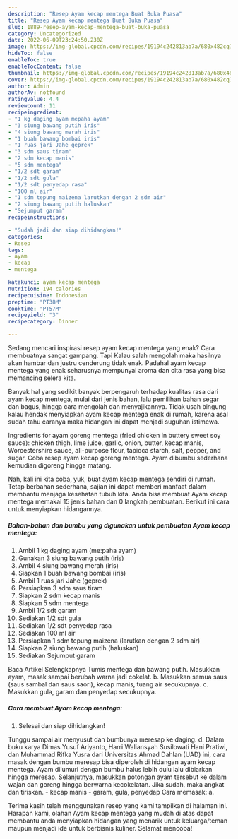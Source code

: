 ```yaml
---
description: "Resep Ayam kecap mentega Buat Buka Puasa"
title: "Resep Ayam kecap mentega Buat Buka Puasa"
slug: 1889-resep-ayam-kecap-mentega-buat-buka-puasa
category: Uncategorized
date: 2022-06-09T23:24:50.230Z
image: https://img-global.cpcdn.com/recipes/19194c242813ab7a/680x482cq70/ayam-kecap-mentega-foto-resep-utama.jpg
hideToc: false
enableToc: true
enableTocContent: false
thumbnail: https://img-global.cpcdn.com/recipes/19194c242813ab7a/680x482cq70/ayam-kecap-mentega-foto-resep-utama.jpg
cover: https://img-global.cpcdn.com/recipes/19194c242813ab7a/680x482cq70/ayam-kecap-mentega-foto-resep-utama.jpg
author: Admin
authorAv: notfound
ratingvalue: 4.4
reviewcount: 11
recipeingredient:
- "1 kg daging ayam mepaha ayam"
- "3 siung bawang putih iris"
- "4 siung bawang merah iris"
- "1 buah bawang bombai iris"
- "1 ruas jari Jahe geprek"
- "3 sdm saus tiram"
- "2 sdm kecap manis"
- "5 sdm mentega"
- "1/2 sdt garam"
- "1/2 sdt gula"
- "1/2 sdt penyedap rasa"
- "100 ml air"
- "1 sdm tepung maizena larutkan dengan 2 sdm air"
- "2 siung bawang putih haluskan"
- "Sejumput garam"
recipeinstructions:

- "Sudah jadi dan siap dihidangkan!"
categories:
- Resep
tags:
- ayam
- kecap
- mentega

katakunci: ayam kecap mentega 
nutrition: 194 calories
recipecuisine: Indonesian
preptime: "PT38M"
cooktime: "PT57M"
recipeyield: "3"
recipecategory: Dinner

---
```



Sedang mencari inspirasi resep ayam kecap mentega yang enak? Cara membuatnya sangat gampang. Tapi Kalau salah mengolah maka hasilnya akan hambar dan justru cenderung tidak enak. Padahal ayam kecap mentega yang enak seharusnya mempunyai aroma dan cita rasa yang bisa memancing selera kita.


Banyak hal yang sedikit banyak berpengaruh terhadap kualitas rasa dari ayam kecap mentega, mulai dari jenis bahan, lalu pemilihan bahan segar dan bagus, hingga cara mengolah dan menyajikannya. Tidak usah bingung kalau hendak menyiapkan ayam kecap mentega enak di rumah, karena asal sudah tahu caranya maka hidangan ini dapat menjadi suguhan istimewa.

Ingredients for ayam goreng mentega (fried chicken in buttery sweet soy sauce): chicken thigh, lime juice, garlic, onion, butter, kecap manis, Worcestershire sauce, all-purpose flour, tapioca starch, salt, pepper, and sugar. Coba resep ayam kecap goreng mentega. Ayam dibumbu sederhana kemudian digoreng hingga matang.


Nah, kali ini kita coba, yuk, buat ayam kecap mentega sendiri di rumah. Tetap berbahan sederhana, sajian ini dapat memberi manfaat dalam membantu menjaga kesehatan tubuh kita. Anda bisa membuat Ayam kecap mentega memakai 15 jenis bahan dan 0 langkah pembuatan. Berikut ini cara untuk menyiapkan hidangannya.

<!--inarticleads1-->

##### Bahan-bahan dan bumbu yang digunakan untuk pembuatan Ayam kecap mentega:

1. Ambil 1 kg daging ayam (me:paha ayam)
1. Gunakan 3 siung bawang putih (iris)
1. Ambil 4 siung bawang merah (iris)
1. Siapkan 1 buah bawang bombai (iris)
1. Ambil 1 ruas jari Jahe (geprek)
1. Persiapkan 3 sdm saus tiram
1. Siapkan 2 sdm kecap manis
1. Siapkan 5 sdm mentega
1. Ambil 1/2 sdt garam
1. Sediakan 1/2 sdt gula
1. Sediakan 1/2 sdt penyedap rasa
1. Sediakan 100 ml air
1. Persiapkan 1 sdm tepung maizena (larutkan dengan 2 sdm air)
1. Siapkan 2 siung bawang putih (haluskan)
1. Sediakan Sejumput garam


Baca Artikel Selengkapnya Tumis mentega dan bawang putih. Masukkan ayam, masak sampai berubah warna jadi cokelat. b. Masukkan semua saus (saus sambal dan saus saori), kecap manis, tuang air secukupnya. c. Masukkan gula, garam dan penyedap secukupnya. 

<!--inarticleads2-->

##### Cara membuat Ayam kecap mentega:


1. Selesai dan siap dihidangkan!

Tunggu sampai air menyusut dan bumbunya meresap ke daging. d. Dalam buku karya Dimas Yusuf Ariyanto, Harri Waliansyah Susilowati Hani Pratiwi, dan Muhammad Rifka Yusra dari Universitas Ahmad Dahlan (UAD) ini, cara masak dengan bumbu meresap bisa diperoleh di hidangan ayam kecap mentega. Ayam dilumuri dengan bumbu halus lebih dulu lalu dibiarkan hingga meresap. Selanjutnya, masukkan potongan ayam tersebut ke dalam wajan dan goreng hingga berwarna kecokelatan. Jika sudah, maka angkat dan tiriskan. - kecap manis - garam, gula, penyedap Cara memasak: a. 

Terima kasih telah menggunakan resep yang kami tampilkan di halaman ini. Harapan kami, olahan Ayam kecap mentega yang mudah di atas dapat membantu anda menyiapkan hidangan yang menarik untuk keluarga/teman maupun menjadi ide untuk berbisnis kuliner. Selamat mencoba!
